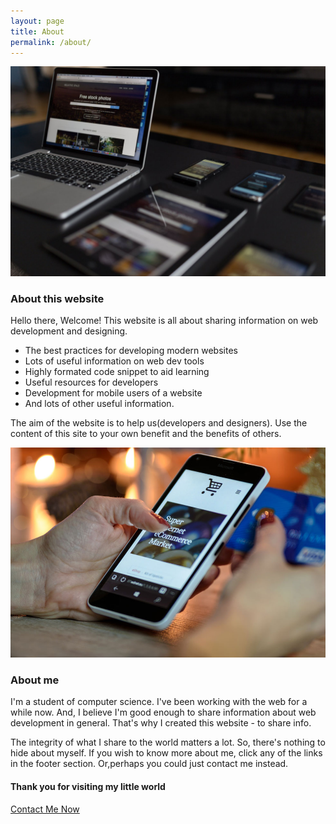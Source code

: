 ```yaml
---
layout: page
title: About
permalink: /about/
---
```

<img src="/static/about.jpg" alt="About mordernweb">

### About this website

Hello there, Welcome! This website is all about sharing information on web development and designing.

+ The best practices for developing modern websites
+ Lots of useful information on web dev tools
+ Highly formated code snippet to aid learning
+ Useful resources for developers
+ Development for mobile users of a website
+ And lots of other useful information.

The aim of the website is to help us(developers and designers). Use the content of this site to your own benefit and the benefits of others. 

<img src="/static/mobile-web.jpg" alt="About me">

### About me

I'm a student of computer science. I've been working with the web for a while now. And, I believe I'm good enough to share information about web development in general. That's why I created this website - to share info.

The integrity of what I share to the world matters a lot. So, there's nothing to hide about myself. If you wish to know more about me, click any of the links in the footer section. Or,perhaps you could just contact me instead.

#### Thank you for visiting my little world
<a href="morderweb.com/contact">Contact Me Now</a>
